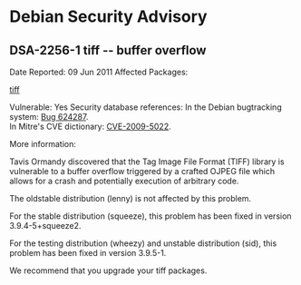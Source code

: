 
Debian Security Advisory
========================


DSA-2256-1 tiff -- buffer overflow
----------------------------------



Date Reported:
09 Jun 2011
Affected Packages:

[tiff](https://packages.debian.org/src:tiff)

Vulnerable:
Yes
Security database references:
In the Debian bugtracking system: [Bug 624287](https://bugs.debian.org/cgi-bin/bugreport.cgi?bug=624287).  
In Mitre's CVE dictionary: [CVE-2009-5022](https://security-tracker.debian.org/tracker/CVE-2009-5022).  

More information:

Tavis Ormandy discovered that the Tag Image File Format (TIFF) library
is vulnerable to a buffer overflow triggered by a crafted OJPEG file
which allows for a crash and potentially execution of arbitrary code.


The oldstable distribution (lenny) is not affected by this problem.


For the stable distribution (squeeze), this problem has been fixed in
version 3.9.4-5+squeeze2.


For the testing distribution (wheezy) and unstable distribution (sid),
this problem has been fixed in version 3.9.5-1.


We recommend that you upgrade your tiff packages.





